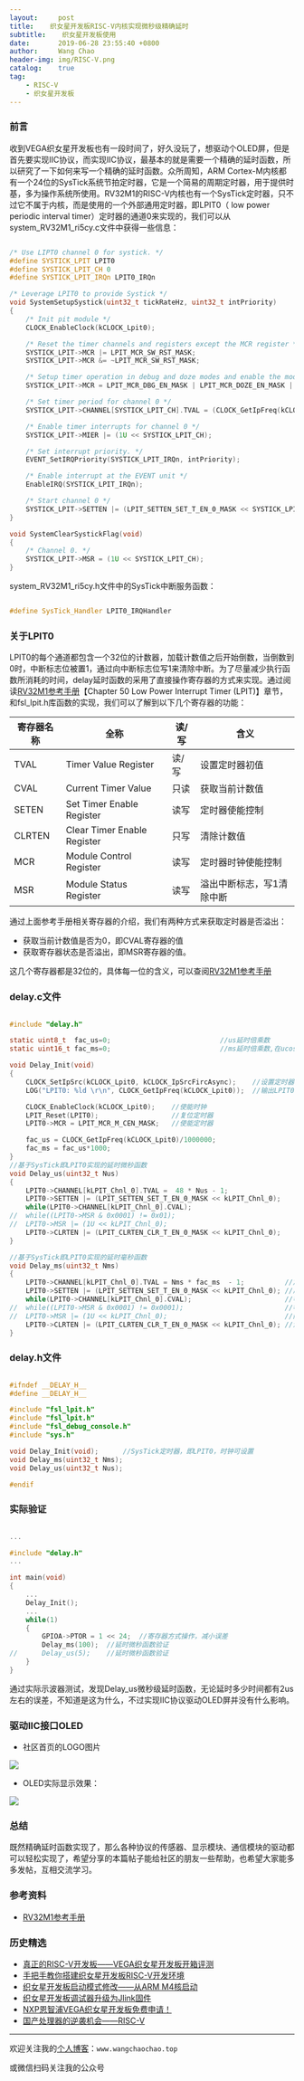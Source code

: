 ```yaml
---
layout:     post
title:    织女星开发板RISC-V内核实现微秒级精确延时
subtitle:	 织女星开发板使用
date:       2019-06-28 23:55:40 +0800
author:     Wang Chao
header-img: img/RISC-V.png
catalog:    true
tag:
    - RISC-V
    - 织女星开发板
---
```



### 前言

收到VEGA织女星开发板也有一段时间了，好久没玩了，想驱动个OLED屏，但是首先要实现IIC协议，而实现IIC协议，最基本的就是需要一个精确的延时函数，所以研究了一下如何来写一个精确的延时函数。众所周知，ARM Cortex-M内核都有一个24位的SysTick系统节拍定时器，它是一个简易的周期定时器，用于提供时基，多为操作系统所使用。RV32M1的RISC-V内核也有一个SysTick定时器，只不过它不属于内核，而是使用的一个外部通用定时器，即LPIT0（ low power periodic interval timer）定时器的通道0来实现的，我们可以从system_RV32M1_ri5cy.c文件中获得一些信息：

```C

/* Use LIPT0 channel 0 for systick. */
#define SYSTICK_LPIT LPIT0
#define SYSTICK_LPIT_CH 0
#define SYSTICK_LPIT_IRQn LPIT0_IRQn

/* Leverage LPIT0 to provide Systick */
void SystemSetupSystick(uint32_t tickRateHz, uint32_t intPriority)
{
    /* Init pit module */
    CLOCK_EnableClock(kCLOCK_Lpit0);

    /* Reset the timer channels and registers except the MCR register */
    SYSTICK_LPIT->MCR |= LPIT_MCR_SW_RST_MASK;
    SYSTICK_LPIT->MCR &= ~LPIT_MCR_SW_RST_MASK;

    /* Setup timer operation in debug and doze modes and enable the module */
    SYSTICK_LPIT->MCR = LPIT_MCR_DBG_EN_MASK | LPIT_MCR_DOZE_EN_MASK | LPIT_MCR_M_CEN_MASK;

    /* Set timer period for channel 0 */
    SYSTICK_LPIT->CHANNEL[SYSTICK_LPIT_CH].TVAL = (CLOCK_GetIpFreq(kCLOCK_Lpit0) / tickRateHz) - 1;

    /* Enable timer interrupts for channel 0 */
    SYSTICK_LPIT->MIER |= (1U << SYSTICK_LPIT_CH);

    /* Set interrupt priority. */
    EVENT_SetIRQPriority(SYSTICK_LPIT_IRQn, intPriority);

    /* Enable interrupt at the EVENT unit */
    EnableIRQ(SYSTICK_LPIT_IRQn);

    /* Start channel 0 */
    SYSTICK_LPIT->SETTEN |= (LPIT_SETTEN_SET_T_EN_0_MASK << SYSTICK_LPIT_CH);
}

void SystemClearSystickFlag(void)
{
    /* Channel 0. */
    SYSTICK_LPIT->MSR = (1U << SYSTICK_LPIT_CH);
}

```

system_RV32M1_ri5cy.h文件中的SysTick中断服务函数：

```c

#define SysTick_Handler LPIT0_IRQHandler

```

### 关于LPIT0

LPIT0的每个通道都包含一个32位的计数器，加载计数值之后开始倒数，当倒数到0时，中断标志位被置1，通过向中断标志位写1来清除中断。为了尽量减少执行函数所消耗的时间，delay延时函数的采用了直接操作寄存器的方式来实现。通过阅读[RV32M1参考手册](https://github.com/open-isa-org/open-isa.org/raw/master/Reference%20Manual%20and%20Data%20Sheet/RV32M1RM_Rev.1.1.pdf)【Chapter 50 Low Power Interrupt Timer (LPIT)】章节，和fsl_lpit.h库函数的实现，我们可以了解到以下几个寄存器的功能：

| 寄存器名称 | 全称                        | 读/写 | 含义                      |
| ---------- | --------------------------- | ----- | ------------------------- |
| TVAL       | Timer Value Register        | 读/写 | 设置定时器初值            |
| CVAL       | Current Timer Value         | 只读  | 获取当前计数值            |
| SETEN      | Set Timer Enable Register   | 读写  | 定时器使能控制            |
| CLRTEN     | Clear Timer Enable Register | 只写  | 清除计数值                |
| MCR        | Module Control Register     | 读写  | 定时器时钟使能控制        |
| MSR        | Module Status Register      | 读写  | 溢出中断标志，写1清除中断 |

通过上面参考手册相关寄存器的介绍，我们有两种方式来获取定时器是否溢出：

- 获取当前计数值是否为0，即CVAL寄存器的值
- 获取寄存器状态是否溢出，即MSR寄存器的值。

这几个寄存器都是32位的，具体每一位的含义，可以查阅[RV32M1参考手册](https://github.com/open-isa-org/open-isa.org/raw/master/Reference%20Manual%20and%20Data%20Sheet/RV32M1RM_Rev.1.1.pdf)

### delay.c文件

```c

#include "delay.h"

static uint8_t  fac_us=0;							//us延时倍乘数
static uint16_t fac_ms=0;							//ms延时倍乘数,在ucos下,代表每个节拍的ms数

void Delay_Init(void)
{
	CLOCK_SetIpSrc(kCLOCK_Lpit0, kCLOCK_IpSrcFircAsync);	//设置定时器时钟48MHz
	LOG("LPIT0: %ld \r\n", CLOCK_GetIpFreq(kCLOCK_Lpit0));	//输出LPIT0时钟

	CLOCK_EnableClock(kCLOCK_Lpit0);	//使能时钟
	LPIT_Reset(LPIT0);					//复位定时器
	LPIT0->MCR = LPIT_MCR_M_CEN_MASK;	//使能定时器

	fac_us = CLOCK_GetIpFreq(kCLOCK_Lpit0)/1000000;
	fac_ms = fac_us*1000;
}
//基于SysTick即LPIT0实现的延时微秒函数
void Delay_us(uint32_t Nus)
{
	LPIT0->CHANNEL[kLPIT_Chnl_0].TVAL =  48 * Nus - 1;					//加载时间
	LPIT0->SETTEN |= (LPIT_SETTEN_SET_T_EN_0_MASK << kLPIT_Chnl_0);		//启动定时器
	while(LPIT0->CHANNEL[kLPIT_Chnl_0].CVAL);							//等待计数值到0
//	while((LPIT0->MSR & 0x0001) != 0x01);								//等待溢出
//	LPIT0->MSR |= (1U << kLPIT_Chnl_0);									//写1，清除中断
	LPIT0->CLRTEN |= (LPIT_CLRTEN_CLR_T_EN_0_MASK << kLPIT_Chnl_0);		//清除计数器
}

//基于SysTick即LPIT0实现的延时毫秒函数
void Delay_ms(uint32_t Nms)
{
	LPIT0->CHANNEL[kLPIT_Chnl_0].TVAL = Nms * fac_ms  - 1;			//加载时间
	LPIT0->SETTEN |= (LPIT_SETTEN_SET_T_EN_0_MASK << kLPIT_Chnl_0);	//启动定时器
	while(LPIT0->CHANNEL[kLPIT_Chnl_0].CVAL);						//等待计数到0
//	while((LPIT0->MSR & 0x0001) != 0x0001);							//等待产生中断
//	LPIT0->MSR |= (1U << kLPIT_Chnl_0);								//向中断标志位写1，清除中断
	LPIT0->CLRTEN |= (LPIT_CLRTEN_CLR_T_EN_0_MASK << kLPIT_Chnl_0);	//清除计数器
}

```

### delay.h文件

```c

#ifndef __DELAY_H__
#define __DELAY_H__

#include "fsl_lpit.h"
#include "fsl_lpit.h"
#include "fsl_debug_console.h"
#include "sys.h"

void Delay_Init(void);		//SysTick定时器，即LPIT0，时钟可设置
void Delay_ms(uint32_t Nms);
void Delay_us(uint32_t Nus);

#endif

```

### 实际验证

```c

...

#include "delay.h"
...

int main(void)
{
    ...
    Delay_Init();
    ...
    while(1)
    {
        GPIOA->PTOR = 1 << 24;	//寄存器方式操作，减小误差
        Delay_ms(100);	//延时微秒函数验证
//  	Delay_us(5);	//延时微秒函数验证              
    }
}


```

通过实际示波器测试，发现Delay_us微秒级延时函数，无论延时多少时间都有2us左右的误差，不知道是这为什么，不过实现IIC协议驱动OLED屏并没有什么影响。

### 驱动IIC接口OLED

- 社区首页的LOGO图片

![](https://wcc-blog.oss-cn-beijing.aliyuncs.com/img/VegaLite/VEGA_LOGO2.bmp)

- OLED实际显示效果：

![](https://wcc-blog.oss-cn-beijing.aliyuncs.com/img/VegaLite/VEGA_DRIVER_IIC_OLED.jpg)



### 总结

既然精确延时函数实现了，那么各种协议的传感器、显示模块、通信模块的驱动都可以轻松实现了，希望分享的本篇帖子能给社区的朋友一些帮助，也希望大家能多多发帖，互相交流学习。

### 参考资料

- [RV32M1参考手册](https://github.com/open-isa-org/open-isa.org/raw/master/Reference%20Manual%20and%20Data%20Sheet/RV32M1RM_Rev.1.1.pdf)

### 历史精选

- [真正的RISC-V开发板——VEGA织女星开发板开箱评测](http://www.wangchaochao.top/2019/06/22/VEGA-4/)
- [手把手教你搭建织女星开发板RISC-V开发环境](http://www.wangchaochao.top/2019/05/30/VEGA-3/)
- [织女星开发板启动模式修改——从ARM M4核启动](http://www.wangchaochao.top/2019/05/28/VEGA-2/)
- [织女星开发板调试器升级为Jlink固件](http://www.wangchaochao.top/2019/05/26/VEGA-1/)
- [NXP恩智浦VEGA织女星开发板免费申请！](https://www.wangchaochao.top/2019/05/22/Vega-Lite/)
- [国产处理器的逆袭机会——RISC-V](http://www.wangchaochao.top/2019/04/27/ESBF/)

--------

欢迎关注我的[个人博客](http://www.wangchaochao.top)：`www.wangchaochao.top`

或微信扫码关注我的公众号
